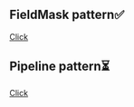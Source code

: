 ## FieldMask pattern✅
[Click](https://github.com/andreydjurinschi/DesignSoftLabs/tree/main/softLab)
## Pipeline pattern⏳
[Click](https://github.com/andreydjurinschi/DesignSoftLabs/tree/main/softLab02)

